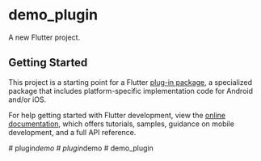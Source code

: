 # demo_plugin

A new Flutter project.

## Getting Started

This project is a starting point for a Flutter
[plug-in package](https://flutter.dev/developing-packages/),
a specialized package that includes platform-specific implementation code for
Android and/or iOS.

For help getting started with Flutter development, view the
[online documentation](https://flutter.dev/docs), which offers tutorials,
samples, guidance on mobile development, and a full API reference.

#   p l u g i n _ d e m o  
 #   p l u g i n _ d e m o  
 #   d e m o _ p l u g i n  
 